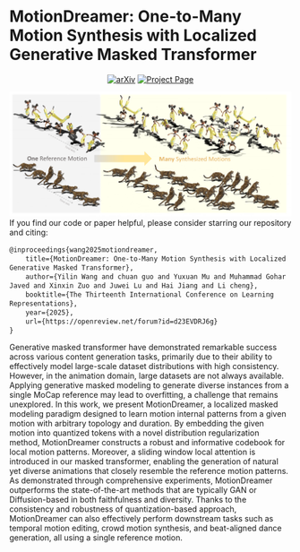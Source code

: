 # MotionDreamer: One-to-Many Motion Synthesis with Localized Generative Masked Transformer


 <p align="center">
    <a href="https://arxiv.org/abs/2504.08959"><img alt="arXiv" src="https://img.shields.io/badge/arXiv-2504.08959-b31b1b.svg"></a>
    <a href="https://motiondreamer.github.io"><img alt="Project Page" src="https://img.shields.io/badge/-Project%20Page-lightgrey?logo=Google%20Chrome&color=informational&logoColor=white"></a>
    
</p>

![teaser_image](overview.png)
If you find our code or paper helpful, please consider starring our repository and citing:
```
@inproceedings{wang2025motiondreamer,
    title={MotionDreamer: One-to-Many Motion Synthesis with Localized Generative Masked Transformer},
    author={Yilin Wang and chuan guo and Yuxuan Mu and Muhammad Gohar Javed and Xinxin Zuo and Juwei Lu and Hai Jiang and Li cheng},
    booktitle={The Thirteenth International Conference on Learning Representations},
    year={2025},
    url={https://openreview.net/forum?id=d23EVDRJ6g}
}

```

Generative masked transformer have demonstrated remarkable success across various content generation tasks, primarily due to their ability to effectively model large-scale dataset distributions with high consistency. However, in the animation domain, large datasets are not always available. Applying generative masked modeling to generate diverse instances from a single MoCap reference may lead to overfitting, a challenge that remains unexplored. In this work, we present MotionDreamer, a localized masked modeling paradigm designed to learn motion internal patterns from a given motion with arbitrary topology and duration. By embedding the given motion into quantized tokens with a novel distribution regularization method, MotionDreamer constructs a robust and informative codebook for local motion patterns. Moreover, a sliding window local attention is introduced in our masked transformer, enabling the generation of natural yet diverse animations that closely resemble the reference motion patterns. As demonstrated through comprehensive experiments, MotionDreamer outperforms the state-of-the-art methods that are typically GAN or Diffusion-based in both faithfulness and diversity. Thanks to the consistency and robustness of quantization-based approach, MotionDreamer can also effectively perform downstream tasks such as temporal motion editing, crowd motion synthesis, and beat-aligned dance generation, all using a single reference motion.

<!--
**MotionDreamer/MotionDreamer** is a ✨ _special_ ✨ repository because its `README.md` (this file) appears on your GitHub profile.

Here are some ideas to get you started:

- 🔭 I’m currently working on ...
- 🌱 I’m currently learning ...
- 👯 I’m looking to collaborate on ...
- 🤔 I’m looking for help with ...
- 💬 Ask me about ...
- 📫 How to reach me: ...
- 😄 Pronouns: ...
- ⚡ Fun fact: ...
-->
